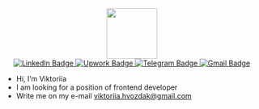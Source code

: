 <div id="header" align="center">
  <img src="https://media.giphy.com/media/3oKIPnAiaMCws8nOsE/giphy.gif" width="100"/>
</div>

<div id="badges" align="center">
  <a href="https://www.linkedin.com/in/viktoriia-hvozdak-4b9248219/">
    <img src="https://img.shields.io/badge/LinkedIn-blue?style=for-the-badge&logo=linkedin&logoColor=white" alt="LinkedIn Badge"/>
  </a>
  <a href="https://www.upwork.com/freelancers/~01cacc39010232141a">
    <img src="https://img.shields.io/badge/UpWork-6FDA44?style=for-the-badge&logo=Upwork&logoColor=white" alt="Upwork Badge"/>
  </a>
  <a href="https://t.me/gvvvvm">
    <img src="https://img.shields.io/badge/Telegram-2CA5E0?style=for-the-badge&logo=telegram&logoColor=white" alt="Telegram Badge"/>
  </a>
  <a href="viktoriia.hvozdak@gmail.com">
    <img src="https://img.shields.io/badge/Gmail-D14836?style=for-the-badge&logo=gmail&logoColor=white" alt="Gmail Badge"/>
  </a>
</div>

<div id="views" align="center">
  <img src="https://komarev.com/ghpvc/?username=gviktoriia&style=flat-square&color=blue" alt=""/>
</div>

<div id="gif" align="center>
  <img src="https://media.giphy.com/media/xUPGcEliCc7bETyfO8/giphy.gif" width="100"/>
</div>

- Hi, I’m Viktoriia
- I am looking for a position of frontend developer
- Write me on my e-mail viktoriia.hvozdak@gmail.com
